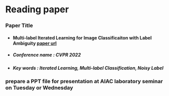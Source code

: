# Reading paper

### Paper Title
 - #### Multi-label Iterated Learning for Image Classificaiton with Label Ambiguity [paper url](https://openaccess.thecvf.com/content/CVPR2022/html/Rajeswar_Multi-Label_Iterated_Learning_for_Image_Classification_With_Label_Ambiguity_CVPR_2022_paper.html)
 - ##### Conference name : CVPR 2022
 - ##### Key words : Iterated Learning, Multi-label Classification, Noisy Label


### prepare a PPT file for presentation at AIAC laboratory seminar on Tuesday or Wednesday

